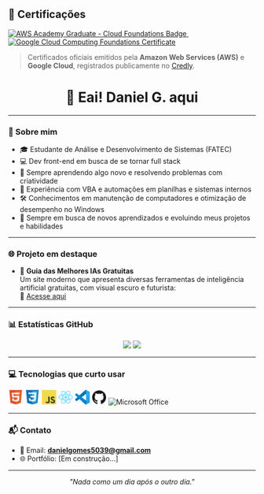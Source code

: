 ## 🏅 Certificações

<p align="left">
  <a href="https://www.credly.com/badges/b70867ab-b194-497e-8447-c8ae91da1563/public_url" target="_blank">
    <img height="80" src="https://images.credly.com/size/340x340/images/1e9b86b2-2636-4a90-9a6b-8b9bc89b017d/AWS-Academy-Graduate.png" alt="AWS Academy Graduate - Cloud Foundations Badge"/>
  </a>
  &nbsp;&nbsp;
  <a href="https://www.credly.com/badges/7ed23956-bcec-435e-b4f4-dca664a0a727/public_url" target="_blank">
    <img height="80" src="https://images.credly.com/size/340x340/images/241ea56a-5f52-40cd-871e-95ef9fdd8b42/Google-Cloud-Foundations.png" alt="Google Cloud Computing Foundations Certificate"/>
  </a>
</p>

> Certificados oficiais emitidos pela **Amazon Web Services (AWS)** e **Google Cloud**, registrados publicamente no [Credly](https://www.credly.com/users/daniel-gomes.1c9a0575).



<h1 align="center">👋 Eai! Daniel G. aqui</h1>

---

### 🧠 Sobre mim

- 🎓 Estudante de Análise e Desenvolvimento de Sistemas (FATEC)  
- 💻 Dev front-end em busca de se tornar full stack  
- 🔧 Sempre aprendendo algo novo e resolvendo problemas com criatividade  
- 🧩 Experiência com VBA e automações em planilhas e sistemas internos  
- 🛠️ Conhecimentos em manutenção de computadores e otimização de desempenho no Windows  
- 🚀 Sempre em busca de novos aprendizados e evoluindo meus projetos e habilidades  

---

### 🌐 Projeto em destaque

- 🧠 **Guia das Melhores IAs Gratuitas**  
  Um site moderno que apresenta diversas ferramentas de inteligência artificial gratuitas, com visual escuro e futurista:  
  🔗 [Acesse aqui](https://omniiasite.vercel.app/)

---

### 📊 Estatísticas GitHub

<div align="center">
  <img height="160em" src="https://github-readme-stats.vercel.app/api?username=dg-2025&show_icons=true&theme=radical"/>
  <img height="160em" src="https://github-readme-stats.vercel.app/api/top-langs/?username=dg-2025&layout=compact&langs_count=7&theme=radical"/>
</div>

---

### 💻 Tecnologias que curto usar

<div>
  <img height="30" src="https://raw.githubusercontent.com/devicons/devicon/master/icons/html5/html5-original.svg">
  <img height="30" src="https://raw.githubusercontent.com/devicons/devicon/master/icons/css3/css3-original.svg">
  <img height="30" src="https://raw.githubusercontent.com/devicons/devicon/master/icons/javascript/javascript-original.svg">
  <img height="30" src="https://raw.githubusercontent.com/devicons/devicon/master/icons/react/react-original.svg">
  <img height="30" src="https://raw.githubusercontent.com/devicons/devicon/master/icons/vscode/vscode-original.svg">
  <img height="30" src="https://raw.githubusercontent.com/devicons/devicon/master/icons/github/github-original.svg">
  <img height="30" src="https://cdn-icons-png.flaticon.com/512/732/732222.png" alt="Microsoft Office">
</div>

---

### 📬 Contato

- 📧 Email: **danielgomes5039@gmail.com**  
- 🌐 Portfólio: [Em construção...]

---

<p align="center"><i>"Nada como um dia após o outro dia."</i></p>
